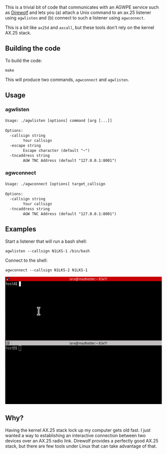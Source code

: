 This is a trivial bit of code that communicates with an AGWPE service such as [Direwolf] and lets you (a) attach a Unix command to an ax.25 listener using `agwlisten` and (b) connect to such a listener using `agwconnect`.

[direwolf]: https://github.com/wb2osz/direwolf

This is a bit like `ax25d` and `axcall`, but these tools don't rely on the kernel AX.25 stack.

## Building the code

To build the code:

```
make
```

This will produce two commands, `agwconnect` and `agwlisten`.

## Usage

### agwlisten

```
Usage: ./agwlisten [options] command [arg [...]]

Options:
  -callsign string
    	Your callsign
  -escape string
    	Escape character (default "~")
  -tncaddress string
    	AGW TNC Address (default "127.0.0.1:8001")
```

### agwconnect

```
Usage: ./agwconnect [options] target_callsign

Options:
  -callsign string
    	Your callsign
  -tncaddress string
    	AGW TNC Address (default "127.0.0.1:8001")
```

## Examples

Start a listener that will run a bash shell:

```
agwlisten --callsign N1LKS-1 /bin/bash
```

Connect to the shell:

```
agwconnect --callsign N1LKS-2 N1LKS-1
```

![Example of running agwlisten and agwconnect](example.gif)

## Why?

Having the kernel AX.25 stack lock up my computer gets old fast. I just wanted a way to establishing an interactive connection between two devices over an AX.25 radio link. Direwolf provides a perfectly good AX.25 stack, but there are few tools under Linux that can take advantage of that.
